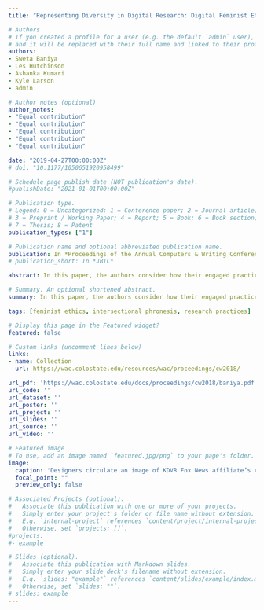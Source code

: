 ```yaml
---
title: "Representing Diversity in Digital Research: Digital Feminist Ethics and Resisting Dominant Normatives"

# Authors
# If you created a profile for a user (e.g. the default `admin` user), write the username (folder name) here 
# and it will be replaced with their full name and linked to their profile.
authors:
- Sweta Baniya
- Les Hutchinson
- Ashanka Kumari
- Kyle Larson
- admin

# Author notes (optional)
author_notes:
- "Equal contribution"
- "Equal contribution"
- "Equal contribution"
- "Equal contribution"
- "Equal contribution"

date: "2019-04-27T00:00:00Z"
# doi: "10.1177/1050651920958499"

# Schedule page publish date (NOT publication's date).
#publishDate: "2021-01-01T00:00:00Z"

# Publication type.
# Legend: 0 = Uncategorized; 1 = Conference paper; 2 = Journal article;
# 3 = Preprint / Working Paper; 4 = Report; 5 = Book; 6 = Book section;
# 7 = Thesis; 8 = Patent
publication_types: ["1"]

# Publication name and optional abbreviated publication name.
publication: In *Proceedings of the Annual Computers & Writing Conference, 2018*
# publication_short: In *JBTC*

abstract: In this paper, the authors consider how their engaged practices of feminist ethics have come up against specific dominant normatives. Privileging the experiences of women of color, they question the embodied relationship they have with their research participants, and offer their methodological approaches for addressing ethical challenges that have surfaced through conducting their research in both digital and non-digital spaces and places. Collectively, they collaborate to develop newfound strategies and methodologies for negotiating the often mundane, micro-level moments of friction that prevents intersectional phronesis. Overall, they pitch ethical research practices for digital and non-digital research with diverse subjects of different races, backgrounds, and cultures such that voice(s) are not compromised during research.

# Summary. An optional shortened abstract.
summary: In this paper, the authors consider how their engaged practices of feminist ethics have come up against specific dominant normatives.

tags: [feminist ethics, intersectional phronesis, research practices]

# Display this page in the Featured widget?
featured: false

# Custom links (uncomment lines below)
links:
- name: Collection
  url: https://wac.colostate.edu/resources/wac/proceedings/cw2018/

url_pdf: 'https://wac.colostate.edu/docs/proceedings/cw2018/baniya.pdf'
url_code: ''
url_dataset: ''
url_poster: ''
url_project: ''
url_slides: ''
url_source: ''
url_video: ''

# Featured image
# To use, add an image named `featured.jpg/png` to your page's folder. 
image:
  caption: 'Designers circulate an image of KDVR Fox News affiliate’s chart (top half), which does not clarify its provenance, confirmed context, or skewed y-axis (Obasanjo, 2020). In the bottom chart (bottom half), I contrast KDVR’s reporting timeframe (gray box) against the complete data and variation in case totals.'
  focal_point: ""
  preview_only: false

# Associated Projects (optional).
#   Associate this publication with one or more of your projects.
#   Simply enter your project's folder or file name without extension.
#   E.g. `internal-project` references `content/project/internal-project/index.md`.
#   Otherwise, set `projects: []`.
#projects:
#- example

# Slides (optional).
#   Associate this publication with Markdown slides.
#   Simply enter your slide deck's filename without extension.
#   E.g. `slides: "example"` references `content/slides/example/index.md`.
#   Otherwise, set `slides: ""`.
# slides: example
---
```


